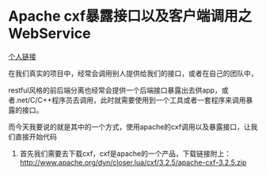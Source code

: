 # Apache cxf暴露接口以及客户端调用之WebService

[个人链接](https://www.cnblogs.com/javallh/p/9293162.html)

在我们真实的项目中，经常会调用别人提供给我们的接口，或者在自己的团队中，

restful风格的前后端分离也经常会提供一个后端接口暴露出去供app，或者.net/C/C++程序员去调用，此时就需要使用到一个工具或者一套程序来调用暴露的接口。

而今天我要说的就是其中的一个方式，使用apache的cxf调用以及暴露接口，让我们直接开始代码

1. 首先我们需要去下载cxf，cxf是apache的一个产品，下载链接附上：http://www.apache.org/dyn/closer.lua/cxf/3.2.5/apache-cxf-3.2.5.zip

